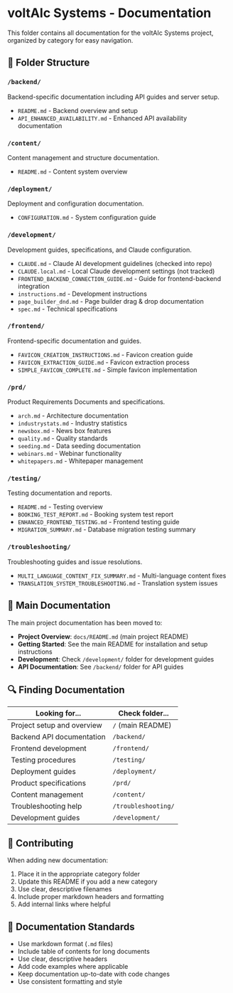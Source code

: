 # voltAIc Systems - Documentation

This folder contains all documentation for the voltAIc Systems project, organized by category for easy navigation.

## 📁 Folder Structure

### `/backend/`
Backend-specific documentation including API guides and server setup.
- `README.md` - Backend overview and setup
- `API_ENHANCED_AVAILABILITY.md` - Enhanced API availability documentation

### `/content/`
Content management and structure documentation.
- `README.md` - Content system overview

### `/deployment/`
Deployment and configuration documentation.
- `CONFIGURATION.md` - System configuration guide

### `/development/`
Development guides, specifications, and Claude configuration.
- `CLAUDE.md` - Claude AI development guidelines (checked into repo)
- `CLAUDE.local.md` - Local Claude development settings (not tracked)
- `FRONTEND_BACKEND_CONNECTION_GUIDE.md` - Guide for frontend-backend integration
- `instructions.md` - Development instructions
- `page_builder_dnd.md` - Page builder drag & drop documentation
- `spec.md` - Technical specifications

### `/frontend/`
Frontend-specific documentation and guides.
- `FAVICON_CREATION_INSTRUCTIONS.md` - Favicon creation guide
- `FAVICON_EXTRACTION_GUIDE.md` - Favicon extraction process
- `SIMPLE_FAVICON_COMPLETE.md` - Simple favicon implementation

### `/prd/`
Product Requirements Documents and specifications.
- `arch.md` - Architecture documentation
- `industrystats.md` - Industry statistics
- `newsbox.md` - News box features
- `quality.md` - Quality standards
- `seeding.md` - Data seeding documentation
- `webinars.md` - Webinar functionality
- `whitepapers.md` - Whitepaper management

### `/testing/`
Testing documentation and reports.
- `README.md` - Testing overview
- `BOOKING_TEST_REPORT.md` - Booking system test report
- `ENHANCED_FRONTEND_TESTING.md` - Frontend testing guide
- `MIGRATION_SUMMARY.md` - Database migration testing summary

### `/troubleshooting/`
Troubleshooting guides and issue resolutions.
- `MULTI_LANGUAGE_CONTENT_FIX_SUMMARY.md` - Multi-language content fixes
- `TRANSLATION_SYSTEM_TROUBLESHOOTING.md` - Translation system issues

## 📖 Main Documentation

The main project documentation has been moved to:
- **Project Overview**: `docs/README.md` (main project README)
- **Getting Started**: See the main README for installation and setup instructions
- **Development**: Check `/development/` folder for development guides
- **API Documentation**: See `/backend/` folder for API guides

## 🔍 Finding Documentation

| Looking for... | Check folder... |
|----------------|----------------|
| Project setup and overview | `/` (main README) |
| Backend API documentation | `/backend/` |
| Frontend development | `/frontend/` |
| Testing procedures | `/testing/` |
| Deployment guides | `/deployment/` |
| Product specifications | `/prd/` |
| Content management | `/content/` |
| Troubleshooting help | `/troubleshooting/` |
| Development guides | `/development/` |

## 🤝 Contributing

When adding new documentation:
1. Place it in the appropriate category folder
2. Update this README if you add a new category
3. Use clear, descriptive filenames
4. Include proper markdown headers and formatting
5. Add internal links where helpful

## 📝 Documentation Standards

- Use markdown format (`.md` files)
- Include table of contents for long documents
- Use clear, descriptive headers
- Add code examples where applicable
- Keep documentation up-to-date with code changes
- Use consistent formatting and style